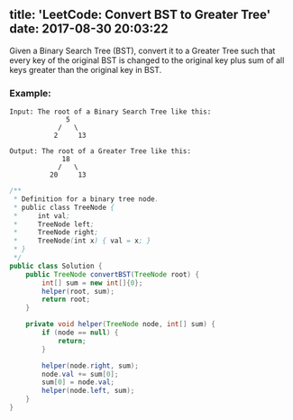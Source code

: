 title: 'LeetCode: Convert BST to Greater Tree'
date: 2017-08-30 20:03:22
---

Given a Binary Search Tree (BST), convert it to a Greater Tree such that every key of the original BST is changed to the original key plus sum of all keys greater than the original key in BST.

### Example:
```
Input: The root of a Binary Search Tree like this:
              5
            /   \
           2     13

Output: The root of a Greater Tree like this:
             18
            /   \
          20     13
```

```java
/**
 * Definition for a binary tree node.
 * public class TreeNode {
 *     int val;
 *     TreeNode left;
 *     TreeNode right;
 *     TreeNode(int x) { val = x; }
 * }
 */
public class Solution {
    public TreeNode convertBST(TreeNode root) {
        int[] sum = new int[]{0};
        helper(root, sum);
        return root;
    }

    private void helper(TreeNode node, int[] sum) {
        if (node == null) {
            return;
        }

        helper(node.right, sum);
        node.val += sum[0];
        sum[0] = node.val;
        helper(node.left, sum);
    }
}
```
